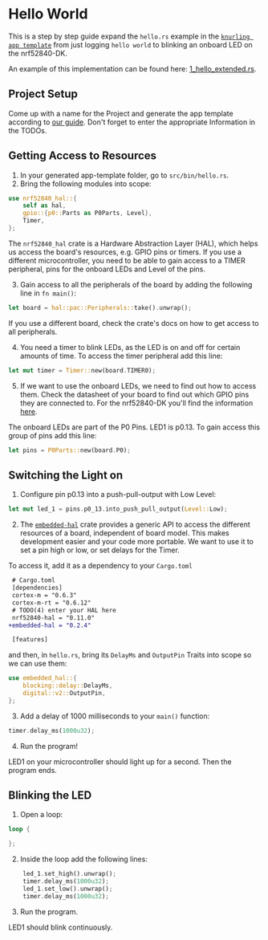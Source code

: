 # Hello World

This is a step by step guide expand the `hello.rs` example in the [`knurling app template`](https://github.com/knurling-rs/app-template) from just logging `hello world` to blinking an onboard LED on the nrf52840-DK. 

An example of this implementation can be found here: [1_hello_extended.rs](https://github.com/knurling-rs/knurling-sessions-20q4/blob/main/src/bin/1_hello_extended.rs).

## Project Setup

Come up with a name for the Project and generate the app template according to [our guide](../defmt_setup.html). Don't forget to enter the appropriate Information in the TODOs.

<!-- 1. Set up with cargo generate according to defmt_setup. 
2. TODO1 : Insert your name if it was not done automatically.
3. TODO 2: Replace placeholder for chip so that the line looks like this:
```toml
    runner = "probe-run --chip nRF52840_xxAA --defmt" 
```
4. TODO3: Set target to target = `thumbv7em-none-eabihf`
5. TODO4: Add the following dependencies in `cargo.toml`:
```toml
nrf52840-hal = "0.11.0"
embedded-hal = "0.2.4"
```
6. TODO5: In `lib.rs` replace `some-hal` with `nrf52840-hal`. -->

## Getting Access to Resources

1. In your generated app-template folder, go to `src/bin/hello.rs`.
2. Bring the following modules into scope:

```rust
use nrf52840_hal::{
    self as hal,
    gpio::{p0::Parts as P0Parts, Level},
    Timer,
};
```
The `nrf52840_hal` crate is a Hardware Abstraction Layer (HAL), which helps us access the board's resources, e.g. GPIO pins or timers. 
If you use a different microcontroller, you need to be able to gain access to a TIMER peripheral, pins for the onboard LEDs and Level of the pins.

3. Gain access to all the peripherals of the board by adding the following line in `fn main()`:

```rust
let board = hal::pac::Peripherals::take().unwrap();
```

If you use a different board, check the crate's docs on how to get access to all peripherals.

4. You need a timer to blink LEDs, as the LED is on and off for certain amounts of time. To access the timer peripheral add this line:

```rust
let mut timer = Timer::new(board.TIMER0);
```

5. If we want to use the onboard LEDs, we need to find out how to access them. Check the datasheet of your board to find out which GPIO pins they are connected to. For the nrf52840-DK you'll find the information [here](https://infocenter.nordicsemi.com/index.jsp?topic=%2Fug_nrf52840_dk%2FUG%2Fnrf52840_DK%2Fhw_buttons_leds.html).

The onboard LEDs are part of the P0 Pins. LED1 is p0.13. To gain access this group of pins add this line:

```rust
let pins = P0Parts::new(board.P0);
```

## Switching the Light on
1. Configure pin p0.13 into a push-pull-output with Low Level:

```rust
let mut led_1 = pins.p0_13.into_push_pull_output(Level::Low);
```

2. The [`embedded-hal`] crate provides a generic API to access the different resources of a board, independent of board model. This makes development easier and your code more portable. We want to use it to set a pin high or low, or set delays for the Timer.

To access it, add it as a dependency to your `Cargo.toml`

~~~ diff
 # Cargo.toml
 [dependencies]
 cortex-m = "0.6.3"
 cortex-m-rt = "0.6.12"
 # TODO(4) enter your HAL here
 nrf52840-hal = "0.11.0"
+embedded-hal = "0.2.4"

 [features]
~~~

and then, in `hello.rs`, bring its `DelayMs` and `OutputPin` Traits into scope so we can use them:

```rust
use embedded_hal::{
    blocking::delay::DelayMs,
    digital::v2::OutputPin,
};
```

[`embedded-hal`]: https://crates.io/crates/embedded-hal

3. Add a delay of 1000 milliseconds to your `main()` function:

```rust
timer.delay_ms(1000u32);
```
4. Run the program!

LED1 on your microcontroller should light up for a second. Then the program ends. 

## Blinking the LED

1. Open a loop:

```rust
loop {

};
```
2. Inside the loop add the following lines:

```rust
    led_1.set_high().unwrap();
    timer.delay_ms(1000u32);
    led_1.set_low().unwrap();
    timer.delay_ms(1000u32);
```

3. Run the program.

LED1 should blink continuously. 
